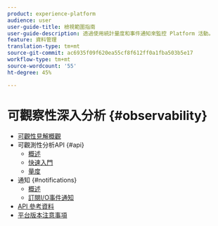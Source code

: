 ```yaml
---
product: experience-platform
audience: user
user-guide-title: 檢視範圍指南
user-guide-description: 透過使用統計量度和事件通知來監控 Platform 活動。
feature: 資料管理
translation-type: tm+mt
source-git-commit: ac6935f09f620ea55cf8f612ff0a1fba503b5e17
workflow-type: tm+mt
source-wordcount: '55'
ht-degree: 45%

---
```



# 可觀察性深入分析 {#observability}

* [可觀性見解概觀](home.md)
* 可觀測性分析API {#api}
   * [概述](api/overview.md)
   * [快速入門](api/getting-started.md)
   * [量度](api/metrics.md)
* 通知 {#notifications}
   * [概述](notifications/overview.md)
   * [訂閱I/O事件通知](notifications/subscribe.md)
* [API 參考資料](https://www.adobe.io/apis/experienceplatform/home/api-reference.html#!acpdr/swagger-specs/observability-insights.yaml)
* [平台版本注意事項](https://www.adobe.com/go/platform-release-notes-en)